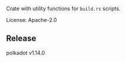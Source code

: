 Crate with utility functions for `build.rs` scripts.

License: Apache-2.0


## Release

polkadot v1.14.0
